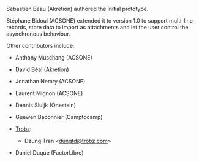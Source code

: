 Sébastien Beau (Akretion) authored the initial prototype.

Stéphane Bidoul (ACSONE) extended it to version 1.0 to support
multi-line records, store data to import as attachments and let the user
control the asynchronous behaviour.

Other contributors include:

- Anthony Muschang (ACSONE)

- David Béal (Akretion)

- Jonathan Nemry (ACSONE)

- Laurent Mignon (ACSONE)

- Dennis Sluijk (Onestein)

- Guewen Baconnier (Camptocamp)

- [Trobz](https://trobz.com):  
  - Dzung Tran \<<dungtd@trobz.com>\>

- Daniel Duque (FactorLibre)
